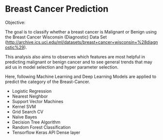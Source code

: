 # Breast Cancer Prediction

Objective: 

The goal is to classify whether a breast cancer is Malignant or Benign using the Breast Cancer Wisconsin (Diagnostic) Data Set (http://archive.ics.uci.edu/ml/datasets/breast+cancer+wisconsin+%28diagnostic%29).

This analysis also aims to observes which features are most helpful in predicting malignant or benign cancer and to see general trends that may aid us in model selection and hyper parameter selection. 

Here, following Machine Learning and Deep Learning Models are applied to predict the category of the Breast-Cancer.

* Logistic Regression
* Nearest Neighbor
* Support Vector Machines
* Kernel SVM
* Grid Search CV
* Naïve Bayes
* Decision Tree Algorithm
* Random Forest Classification
* Tensorflow Keras API Dense layer
